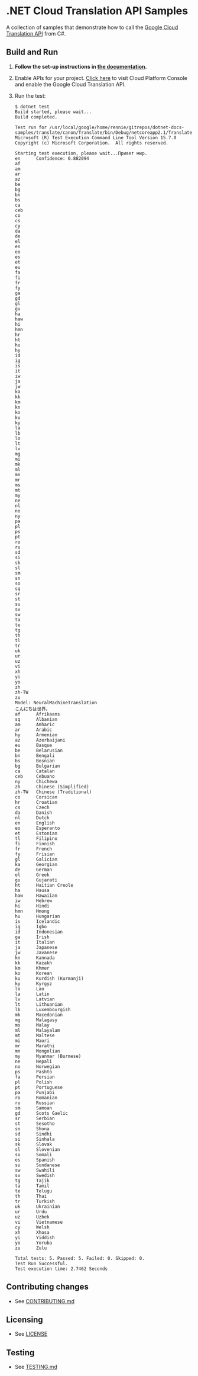 # .NET Cloud Translation API Samples

A collection of samples that demonstrate how to call the 
[Google Cloud Translation API](https://cloud.google.com/translate/) from C#.

## Build and Run

1.  **Follow the set-up instructions in [the documentation](https://cloud.google.com/dotnet/docs/setup).**

4.  Enable APIs for your project.
    [Click here](https://console.cloud.google.com/flows/enableapi?apiid=translate.googleapis.com&showconfirmation=true)
    to visit Cloud Platform Console and enable the Google Cloud Translation API.

9.  Run the test:
    ```
    $ dotnet test
    Build started, please wait...
    Build completed.

    Test run for /usr/local/google/home/rennie/gitrepos/dotnet-docs-samples/translate/canon/Translate/bin/Debug/netcoreapp2.1/Translate.dll(.NETCoreApp,Version=v2.1)
    Microsoft (R) Test Execution Command Line Tool Version 15.7.0
    Copyright (c) Microsoft Corporation.  All rights reserved.

    Starting test execution, please wait...Привет мир.
    en      Confidence: 0.882094
    af
    am
    ar
    az
    be
    bg
    bn
    bs
    ca
    ceb
    co
    cs
    cy
    da
    de
    el
    en
    eo
    es
    et
    eu
    fa
    fi
    fr
    fy
    ga
    gd
    gl
    gu
    ha
    haw
    hi
    hmn
    hr
    ht
    hu
    hy
    id
    ig
    is
    it
    iw
    ja
    jw
    ka
    kk
    km
    kn
    ko
    ku
    ky
    la
    lb
    lo
    lt
    lv
    mg
    mi
    mk
    ml
    mn
    mr
    ms
    mt
    my
    ne
    nl
    no
    ny
    pa
    pl
    ps
    pt
    ro
    ru
    sd
    si
    sk
    sl
    sm
    sn
    so
    sq
    sr
    st
    su
    sv
    sw
    ta
    te
    tg
    th
    tl
    tr
    uk
    ur
    uz
    vi
    xh
    yi
    yo
    zh
    zh-TW
    zu
    Model: NeuralMachineTranslation
    こんにちは世界。
    af      Afrikaans
    sq      Albanian
    am      Amharic
    ar      Arabic
    hy      Armenian
    az      Azerbaijani
    eu      Basque
    be      Belarusian
    bn      Bengali
    bs      Bosnian
    bg      Bulgarian
    ca      Catalan
    ceb     Cebuano
    ny      Chichewa
    zh      Chinese (Simplified)
    zh-TW   Chinese (Traditional)
    co      Corsican
    hr      Croatian
    cs      Czech
    da      Danish
    nl      Dutch
    en      English
    eo      Esperanto
    et      Estonian
    tl      Filipino
    fi      Finnish
    fr      French
    fy      Frisian
    gl      Galician
    ka      Georgian
    de      German
    el      Greek
    gu      Gujarati
    ht      Haitian Creole
    ha      Hausa
    haw     Hawaiian
    iw      Hebrew
    hi      Hindi
    hmn     Hmong
    hu      Hungarian
    is      Icelandic
    ig      Igbo
    id      Indonesian
    ga      Irish
    it      Italian
    ja      Japanese
    jw      Javanese
    kn      Kannada
    kk      Kazakh
    km      Khmer
    ko      Korean
    ku      Kurdish (Kurmanji)
    ky      Kyrgyz
    lo      Lao
    la      Latin
    lv      Latvian
    lt      Lithuanian
    lb      Luxembourgish
    mk      Macedonian
    mg      Malagasy
    ms      Malay
    ml      Malayalam
    mt      Maltese
    mi      Maori
    mr      Marathi
    mn      Mongolian
    my      Myanmar (Burmese)
    ne      Nepali
    no      Norwegian
    ps      Pashto
    fa      Persian
    pl      Polish
    pt      Portuguese
    pa      Punjabi
    ro      Romanian
    ru      Russian
    sm      Samoan
    gd      Scots Gaelic
    sr      Serbian
    st      Sesotho
    sn      Shona
    sd      Sindhi
    si      Sinhala
    sk      Slovak
    sl      Slovenian
    so      Somali
    es      Spanish
    su      Sundanese
    sw      Swahili
    sv      Swedish
    tg      Tajik
    ta      Tamil
    te      Telugu
    th      Thai
    tr      Turkish
    uk      Ukrainian
    ur      Urdu
    uz      Uzbek
    vi      Vietnamese
    cy      Welsh
    xh      Xhosa
    yi      Yiddish
    yo      Yoruba
    zu      Zulu

    Total tests: 5. Passed: 5. Failed: 0. Skipped: 0.
    Test Run Successful.
    Test execution time: 2.7462 Seconds
	```

## Contributing changes

* See [CONTRIBUTING.md](../../../CONTRIBUTING.md)

## Licensing

* See [LICENSE](../../../LICENSE)

## Testing

* See [TESTING.md](../../../TESTING.md)
